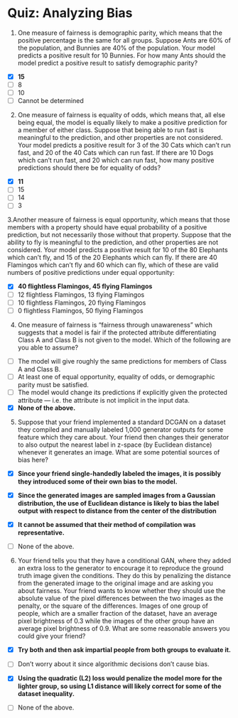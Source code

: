 # Quiz: Analyzing Bias
1. One measure of fairness is demographic parity, which means that the positive percentage is the same for all groups. Suppose Ants are 60% of the population, and Bunnies are 40% of the population. Your model predicts a positive result for 10 Bunnies. For how many Ants should the model predict a positive result to satisfy demographic parity?
- [x] **15**
- [ ] 8
- [ ] 10
- [ ] Cannot be determined

2. One measure of fairness is equality of odds, which means that, all else being equal, the model is equally likely to make a positive prediction for a member of either class. Suppose that being able to run fast is meaningful to the prediction, and other properties are not considered. Your model predicts a positive result for 3 of the 30 Cats which can’t run fast, and 20 of the 40 Cats which can run fast. If there are 10 Dogs which can’t run fast, and 20 which can run fast, how many positive predictions should there be for equality of odds?
- [x] **11**
- [ ] 15
- [ ] 14
- [ ] 3

3.Another measure of fairness is equal opportunity, which means that those members with a property should have equal probability of a positive prediction, but not necessarily those without that property. Suppose that the ability to fly is meaningful to the prediction, and other properties are not considered. Your model predicts a positive result for 10 of the 80 Elephants which can’t fly, and 15 of the 20 Elephants which can fly. If there are 40 Flamingos which can’t fly and 60 which can fly, which of these are valid numbers of positive predictions under equal opportunity:
- [x] **40 flightless Flamingos, 45 flying Flamingos**
- [ ] 12 flightless Flamingos, 13 flying Flamingos
- [ ] 10 flightless Flamingos, 20 flying Flamingos
- [ ] 0 flightless Flamingos, 50 flying Flamingos

4. One measure of fairness is “fairness through unawareness” which suggests that a model is fair if the protected attribute differentiating Class A and Class B is not given to the model. Which of the following are you able to assume?
- [ ] The model will give roughly the same predictions for members of Class A and Class B.
- [ ] At least one of equal opportunity, equality of odds, or demographic parity must be satisfied.
- [ ] The model would change its predictions if explicitly given the protected attribute — i.e. the attribute is not implicit in the input data.
- [x] **None of the above.**

5. Suppose that your friend implemented a standard DCGAN on a dataset they compiled and manually labeled 1,000 generator outputs for some feature which they care about. Your friend then changes their generator to also output the nearest label in z-space (by Euclidean distance) whenever it generates an image. What are some potential sources of bias here?
- [x] **Since your friend single-handedly labeled the images, it is possibly they introduced some of their own bias to the model.**
- [x] **Since the generated images are sampled images from a Gaussian distribution, the use of Euclidean distance is likely to bias the label output with respect to distance from the center of the distribution**
- [x] **It cannot be assumed that their method of compilation was representative.**
- [ ] None of the above.


6. Your friend tells you that they have a conditional GAN, where they added an extra loss to the generator to encourage it to reproduce the ground truth image given the conditions. They do this by penalizing the distance from the generated image to the original image and are asking you about fairness.
Your friend wants to know whether they should use the absolute value of the pixel differences between the two images as the penalty, or the square of the differences. Images of one group of people, which are a smaller fraction of the dataset, have an average pixel brightness of 0.3 while the images of the other group have an average pixel brightness of 0.9. What are some reasonable answers you could give your friend?

- [x] **Try both and then ask impartial people from both groups to evaluate it.**
- [ ] Don’t worry about it since algorithmic decisions don’t cause bias.
- [x] **Using the quadratic (L2) loss would penalize the model more for the lighter group, so using L1 distance will likely correct for some of the dataset inequality.**
- [ ] None of the above.





